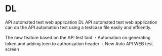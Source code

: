 # DL
API automated test web application
DL API automated test web application can do the API automation test using a testcase file easily and effiiently.

The new feature based on the API test tool
・Automation on generating token and adding toen to authorization header
・New Auto API WEB test screen
